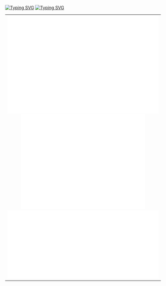 [![Typing SVG](https://readme-typing-svg.demolab.com?font=Fira+Code&size=28&duration=1&pause=1000&color=FF6A3F&center=true&vCenter=true&width=435&height=30&lines=Hi+there%F0%9F%91%8BI'm+Serhii)](https://git.io/typing-svg)
[![Typing SVG](https://readme-typing-svg.demolab.com?font=Fira+Code&duration=2000&pause=1000&color=FF6A3F&center=true&vCenter=true&width=650&height=20&lines=Fullstack+developer+with+1%2B+year+of+experience;I+am+studying+at+the+best+IT+school+of+Ukraine+%22GOIT%22;While+you+are+reading+these+messages%2C+I+am+learning%F0%9F%98%89)](https://git.io/typing-svg)

<table>
  <tr>
    <td colspan="1" align="center">
      <img src="https://github.com/lowlighter/metrics/blob/examples/metrics.plugin.isocalendar.fullyear.svg" alt=""></img>
      <img align="center" src="/github-metrics.svg" alt="Metrics" width="400">
    </td>
  </tr>
  <tr>
    <td colspan="1" align="center">
       <img src="https://github.com/lowlighter/metrics/blob/examples/metrics.plugin.achievements.compact.svg" alt=""></img>
    </td>
  </tr>
</table>

